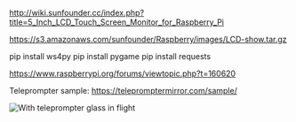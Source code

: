 http://wiki.sunfounder.cc/index.php?title=5_Inch_LCD_Touch_Screen_Monitor_for_Raspberry_Pi

https://s3.amazonaws.com/sunfounder/Raspberry/images/LCD-show.tar.gz


pip install ws4py
pip install pygame
pip install requests

https://www.raspberrypi.org/forums/viewtopic.php?t=160620

Teleprompter sample: https://telepromptermirror.com/sample/


![With teleprompter glass in flight](https://github.com/JohnMarzulli/StratuxHud/blob/master/media/in_flight.jpg)

